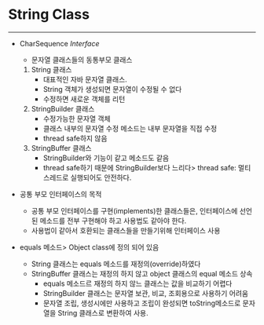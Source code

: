 # String Class
- - - -
* CharSequence _Interface_
	* 문자열 클래스들의 동통부모 클래스
	1. String 클래스
		* 대표적인 자바 문자열 클래스.
		* String 객체가 생성되면 문자열이 수정될 수 없다
		* 수정하면 새로운 객체를 리턴
	2. StringBuilder 클래스
		* 수정가능한 문자열 객체
		* 클래스 내부의 문자열 수정 메소드는 내부 문자열을 직접 수정
		* thread safe하지 않음
	3. StringBuffer 클래스
		* StringBuilder와 기능이 같고 메소드도 같음
		* thread safe하기 때문에 StringBuilder보다 느리다> thread safe: 멀티스레드로 실행되어도 안전하다.


* 공통 부모 인터페이스의 목적
	* 공통 부모 인터페이스를 구현(implements)한 클래스들은, 인터페이스에 선언 된 메소드를 전부 구현해야 하고 사용법도 같아야 한다.
	* 사용법이 같아서 호환되는 클래스들을 만들기위해 인터페이스 사용


* equals 메소드> Object class에 정의 되어 있음
	* String 클래스는 equals 메소드를 재정의(override)하였다
	* StringBuffer 클래스는 재정의 하지 않고 object 클래스의 equal 메소드 상속
		* equals 메소드르 재정의 하지 않느 클래스는 값을 비교하기 어렵다
		* StringBuilder 클래스는 문자열 보관, 비교, 조회용으로 사용하기 어려움
		* 문자열 조립, 생성시에만 사용하고 조립이 완성되면 toString메소드로 문자열을 String 클래스로 변환하여 사용.